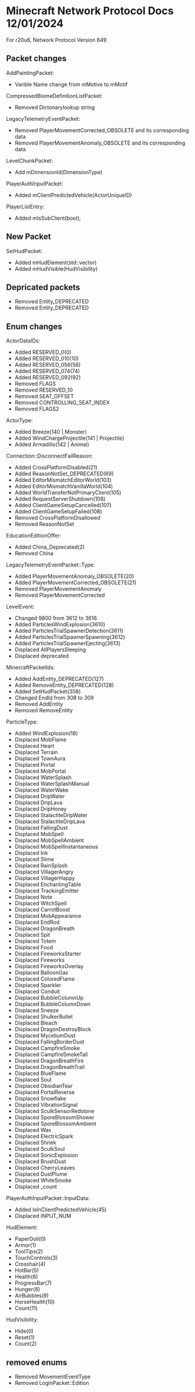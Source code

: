 # Minecraft Network Protocol Docs 12/01/2024
For r20u6, Network Protocol Version 649

## Packet changes
AddPaintingPacket:
* Varible Name change from mMotive to mMotif

CompressedBiomeDefinitionListPacket:
* Removed Dictonarylookup string

LegacyTelemetryEventPacket:
* Removed PlayerMovementCorrected_OBSOLETE and its corresponding data
* Removed PlayerMovementAnomaly_OBSOLETE and its corresponding data

LevelChunkPacket:
* Add mDimensionId(DimensionType)

PlayerAuthInputPacket:
* Added mClientPredictedVehicle(ActorUniqueID)

PlayerListEntry:
* Added mIsSubClient(bool);

## New Packet
SetHudPacket:
* Added mHudElement(std::vector<HudElement>)
* Added mHudVisible(HudVisibility)

## Depricated packets 
* Removed Entity_DEPRECATED
* Removed Entity_DEPRECATED



## Enum changes
ActorDataIDs:
* Added RESERVED_0(0)
* Added RESERVED_010(10)
* Added RESERVED_056(56)
* Added RESERVED_074(74)
* Added RESERVED_092(92)
* Removed FLAGS
* Removed RESERVED_10
* Removed SEAT_OFFSET
* Removed CONTROLLING_SEAT_INDEX
* Removed FLAGS2

ActorType:
* Added Breeze(140 | Monster)
* Added WindChargeProjectile(141 | Projectile)
* Added Armadillo(142 | Animal)

Connection::DisconnectFailReason:
* Added CrossPlatformDisabled(21)
* Added ReasonNotSet_DEPRECATED(69)
* Added EditorMismatchEditorWorld(103)
* Added EditorMismatchVanillaWorld(104)
* Added WorldTransferNotPrimaryClient(105)
* Added RequestServerShutdown(106)
* Added ClientGameSetupCancelled(107)
* Added ClientGameSetupFailed(108)
* Removed CrossPlatformDisallowed
* Removed ReasonNotSet

EducationEditionOffer:
* Added China_Deprecated(2)
* Removed China

LegacyTelemetryEventPacket::Type:
* Added PlayerMovementAnomaly_OBSOLETE(20)
* Added PlayerMovementCorrected_OBSOLETE(21)
* Removed PlayerMovementAnomaly
* Removed PlayerMovementCorrected

LevelEvent:
* Changed 9800 from 3612 to 3616
* Added ParticlesWindExplosion(3610)
* Added ParticlesTrialSpawnerDetection(3611)
* Added ParticlesTrialSpawnerSpawning(3612)
* Added ParticlesTrialSpawnerEjecting(3613)
* Displaced AllPlayersSleeping
* Displaced deprecated

MinecraftPacketIds:
* Added AddEntity_DEPRECATED(127)
* Added RemoveEntity_DEPRECATED(128)
* Added SetHudPacket(308)
* Changed EndId from 308 to 309
* Removed AddEntity
* Removed RemoveEntity

ParticleType:
* Added WindExplosion(18)
* Displaced MobFlame
* Displaced Heart
* Displaced Terrain
* Displaced TownAura
* Displaced Portal
* Displaced MobPortal
* Displaced WaterSplash
* Displaced WaterSplashManual
* Displaced WaterWake
* Displaced DripWater
* Displaced DripLava
* Displaced DripHoney
* Displaced StalactiteDripWater
* Displaced StalactiteDripLava
* Displaced FallingDust
* Displaced MobSpell
* Displaced MobSpellAmbient
* Displaced MobSpellInstantaneous
* Displaced Ink
* Displaced Slime
* Displaced RainSplash
* Displaced VillagerAngry
* Displaced VillagerHappy
* Displaced EnchantingTable
* Displaced TrackingEmitter
* Displaced Note
* Displaced WitchSpell
* Displaced CarrotBoost
* Displaced MobAppearance
* Displaced EndRod
* Displaced DragonBreath
* Displaced Spit
* Displaced Totem
* Displaced Food
* Displaced FireworksStarter
* Displaced Fireworks
* Displaced FireworksOverlay
* Displaced BalloonGas
* Displaced ColoredFlame
* Displaced Sparkler
* Displaced Conduit
* Displaced BubbleColumnUp
* Displaced BubbleColumnDown
* Displaced Sneeze
* Displaced ShulkerBullet
* Displaced Bleach
* Displaced DragonDestroyBlock
* Displaced MyceliumDust
* Displaced FallingBorderDust
* Displaced CampfireSmoke
* Displaced CampfireSmokeTall
* Displaced DragonBreathFire
* Displaced DragonBreathTrail
* Displaced BlueFlame
* Displaced Soul
* Displaced ObsidianTear
* Displaced PortalReverse
* Displaced Snowflake
* Displaced VibrationSignal
* Displaced SculkSensorRedstone
* Displaced SporeBlossomShower
* Displaced SporeBlossomAmbient
* Displaced Wax
* Displaced ElectricSpark
* Displaced Shriek
* Displaced SculkSoul
* Displaced SonicExplosion
* Displaced BrushDust
* Displaced CherryLeaves
* Displaced DustPlume
* Displaced WhiteSmoke
* Displaced _count

PlayerAuthInputPacket::InputData:
* Added IsInClientPredictedVehicle(45)
* Displaced INPUT_NUM

HudElement:
* PaperDoll(0)
* Armor(1)
* ToolTips(2)
* TouchControls(3)
* Crosshair(4)
* HotBar(5)
* Health(6)
* ProgressBar(7)
* Hunger(8)
* AirBubbles(9)
* HorseHealth(10)
* Count(11)

HudVisibility:
* Hide(0)
* Reset(1)
* Count(2)

## removed enums
* Removed MovementEventType
* Removed LoginPacket::Edition


